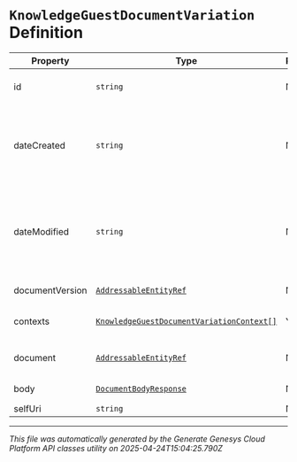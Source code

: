 # `KnowledgeGuestDocumentVariation` Definition

| Property | Type | Required | Description |
|----------|------|----------|-------------|
| id | `string` | No | The globally unique identifier for the variation. |
| dateCreated | `string` | No | The creation date-time for the document variation. Date time is represented as an ISO-8601 string. For example: yyyy-MM-ddTHH:mm:ss[.mmm]Z |
| dateModified | `string` | No | The last modification date-time for the document variation. Date time is represented as an ISO-8601 string. For example: yyyy-MM-ddTHH:mm:ss[.mmm]Z |
| documentVersion | [`AddressableEntityRef`](addressableentityref-definition.md) | No | The version of the document. |
| contexts | [`KnowledgeGuestDocumentVariationContext[]`](knowledgeguestdocumentvariationcontext-definition.md) | Yes | The context values associated with the variation. |
| document | [`AddressableEntityRef`](addressableentityref-definition.md) | No | The reference to document to which the variation is associated. |
| body | [`DocumentBodyResponse`](documentbodyresponse-definition.md) | No | The content for the variation. |
| selfUri | `string` | No | The URI for this object |

---

*This file was automatically generated by the Generate Genesys Cloud Platform API classes utility on 2025-04-24T15:04:25.790Z*